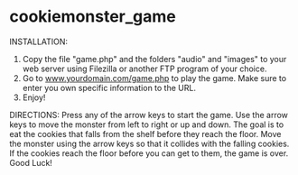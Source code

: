 cookiemonster_game
==================
INSTALLATION:
1. Copy the file "game.php" and the folders "audio" and "images" to your web server using Filezilla or another FTP program of your choice. 
2. Go to www.yourdomain.com/game.php to play the game. Make sure to enter you own specific information to the URL.
3. Enjoy!

DIRECTIONS:
Press any of the arrow keys to start the game. Use the arrow keys to move the monster from left to right or up and down. The goal is to eat the cookies that falls from the shelf before they reach the floor.  Move the monster using the arrow keys so that it collides with the falling cookies. If the cookies reach the floor before you can get to them, the game is over.
Good Luck! 
